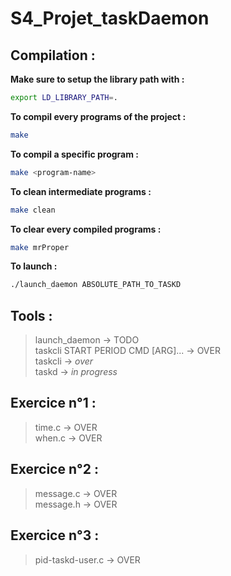 # S4_Projet_taskDaemon

## Compilation :

__Make sure to setup the library path with :__ 
```sh
export LD_LIBRARY_PATH=.
```

__To compil every programs of the project :__ 
```sh
make
```

__To compil a specific program :__
```sh
make <program-name>
```

__To clean intermediate programs :__
```sh
make clean
```

__To clear every compiled programs :__
```sh
make mrProper
```

__To launch :__
```sh
./launch_daemon ABSOLUTE_PATH_TO_TASKD
```

## Tools :
> launch_daemon  -> TODO <br>
> taskcli START PERIOD CMD [ARG]...  -> OVER<br>
> taskcli  -> _over_<br>
> taskd  -> _in progress_ <br>

## Exercice n°1 :
> time.c  -> OVER <br> 
> when.c  -> OVER <br>

## Exercice n°2 :
> message.c  -> OVER <br>
> message.h  -> OVER <br>

## Exercice n°3 :
> pid-taskd-user.c -> OVER <br>
